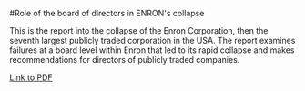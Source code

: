 #Role of the board of directors in ENRON's collapse

This is the report into the collapse of the Enron Corporation, then the seventh largest publicly traded corporation in the USA. The report examines failures at a board level within Enron that led to its rapid collapse and makes recommendations for directors of publicly traded companies.

[Link to PDF](http://www.hsgac.senate.gov/download/report-the-role-of-the-board-of-directors-in-enrons-collapse
)
